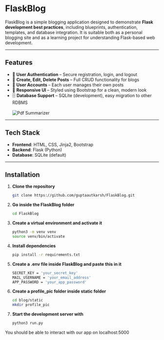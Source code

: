 # FlaskBlog

FlaskBlog is a simple blogging application designed to demonstrate **Flask development best practices**, including 
blueprints, authentication, templates, and database integration. It is suitable both as a personal blogging site 
and as a learning project for understanding Flask-based web development.

---

## Features

- 🔐 **User Authentication** – Secure registration, login, and logout  
- 📝 **Create, Edit, Delete Posts** – Full CRUD functionality for blogs  
- 📂 **User Accounts** – Each user manages their own posts  
- 🎨 **Responsive UI** – Styled using Bootstrap for a clean, modern look   
- 🗄️ **Database Support** – SQLite (development), easy migration to other RDBMS
<br></br>
![Pdf Summarizer](https://drive.google.com/uc?export=view&id=1BYkbymjEk6yzShLEhIrDDtLpcgUsHj3O)

---

## Tech Stack

- **Frontend**: HTML, CSS, Jinja2, Bootstrap  
- **Backend**: Flask (Python)  
- **Database**: SQLite (default)   

---

## Installation

1. **Clone the repository**  
   ```bash
   git clone https://github.com/guptaautkarsh/FlaskBlog.git
   ```
2. **Go inside the FlaskBlog folder**  
   ```bash
   cd FlaskBlog
   ```
3. **Create a virtual environment and activate it**  
   ```bash
   python3 -m venv venv
   source venv/bin/activate 
   ```
4. **Install dependencies**  
   ```bash
   pip install -r requirements.txt
   ```
5. **Create a .env file inside FlaskBlog and paste this in it**  
   ```bash
   SECRET_KEY = 'your_secret_key'
   MAIL_USERNAME = 'your_email_address'
   APP_PASSWORD = 'your_app_password'
   ```
6. **Create a profile_pic folder inside static folder**  
   ```bash
   cd blog/static
   mkdir profile_pic
   ```
7. **Start the development server with**  
   ```bash
   python3 run.py
   ```
You should be able to interact with our app on localhost:5000

